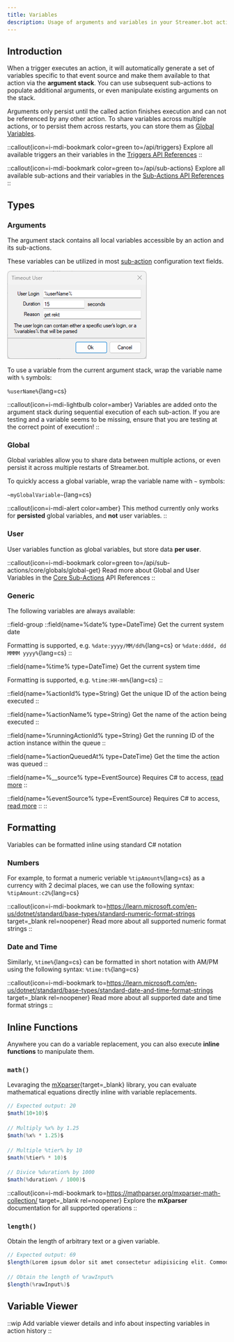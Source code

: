```yaml
---
title: Variables
description: Usage of arguments and variables in your Streamer.bot actions
---
```


## Introduction
When a trigger executes an action, it will automatically generate a set of variables specific to that event source and make them available to that action via the **argument stack**. You can use subsequent sub-actions to populate additional arguments, or even manipulate existing arguments on the stack.

Arguments only persist until the called action finishes execution and can not be referenced by any other action. To share variables across multiple actions, or to persist them across restarts, you can store them as [Global Variables](#global).

::callout{icon=i-mdi-bookmark color=green to=/api/triggers}
Explore all available triggers an their variables in the [Triggers API References](/api/triggers)
::

::callout{icon=i-mdi-bookmark color=green to=/api/sub-actions}
Explore all available sub-actions and their variables in the [Sub-Actions API References](/api/sub-actions)
::

## Types
### Arguments
The argument stack contains all local variables accessible by an action and its sub-actions.

These variables can be utilized in most [sub-action](/guide/actions#sub-actions) configuration text fields.

![Variable Example](assets/variable-example.png)

To use a variable from the current argument stack, wrap the variable name with `%` symbols:

`%userName%`{lang=cs}

::callout{icon=i-mdi-lightbulb color=amber}
Variables are added onto the argument stack during sequential execution of each sub-action. If you are testing and a variable seems to be missing, ensure that you are testing at the correct point of execution!
::

### Global
Global variables allow you to share data between multiple actions, or even persist it across multiple restarts of Streamer.bot.

To quickly access a global variable, wrap the variable name with `~` symbols:

`~myGlobalVariable~`{lang=cs}

::callout{icon=i-mdi-alert color=amber}
This method currently only works for **persisted** global variables, and **not** user variables.
::

### User
User variables function as global variables, but store data **per user**.

::callout{icon=i-mdi-bookmark color=green to=/api/sub-actions/core/globals/global-get}
Read more about Global and User Variables in the [Core Sub-Actions](/api/sub-actions/core/globals/global-get) API References
::

### Generic
The following variables are always available:

::field-group
  ::field{name=%date% type=DateTime}
  Get the current system date

  Formatting is supported, e.g. `%date:yyyy/MM/dd%`{lang=cs} or `%date:dddd, dd MMMM yyyy%`{lang=cs}
  ::

  ::field{name=%time% type=DateTime}
  Get the current system time

  Formatting is supported, e.g. `%time:HH-mm%`{lang=cs}
  ::

  ::field{name=%actionId% type=String}
  Get the unique ID of the action being executed
  ::

  ::field{name=%actionName% type=String}
  Get the name of the action being executed
  ::

  ::field{name=%runningActionId% type=String}
  Get the running ID of the action instance within the queue
  ::

  ::field{name=%actionQueuedAt% type=DateTime}
  Get the time the action was queued
  ::

  ::field{name=%__source% type=EventSource}
  Requires C# to access, [read more](/api/csharp/core#advanced)
  ::

  ::field{name=%eventSource% type=EventSource}
  Requires C# to access, [read more](/api/csharp/core#advanced)
  ::
::

## Formatting
Variables can be formatted inline using standard C# notation

### Numbers
For example, to format a numeric veriable `%tipAmount%`{lang=cs} as a currency with 2 decimal places, we can use the following syntax: `%tipAmount:c2%`{lang=cs}

::callout{icon=i-mdi-bookmark to=https://learn.microsoft.com/en-us/dotnet/standard/base-types/standard-numeric-format-strings target=_blank rel=noopener}
Read more about all supported numeric format strings
::

### Date and Time
Similarly, `%time%`{lang=cs} can be formatted in short notation with AM/PM using the following syntax: `%time:t%`{lang=cs}

::callout{icon=i-mdi-bookmark to=https://learn.microsoft.com/en-us/dotnet/standard/base-types/standard-date-and-time-format-strings target=_blank rel=noopener}
Read more about all supported date and time format strings
::

## Inline Functions
Anywhere you can do a variable replacement, you can also execute **inline functions** to manipulate them.

### `math()`
Levaraging the [mXparser](https://mathparser.org/mxparser-math-collection/){target=_blank} library, you can evaluate mathematical equations directly inline with variable replacements.

```cs [Example]
// Expected output: 20
$math(10+10)$

// Multiply %x% by 1.25
$math(%x% * 1.25)$

// Multiple %tier% by 10
$math(%tier% * 10)$

// Divice %duration% by 1000
$math(%duration% / 1000)$
```

::callout{icon=i-mdi-bookmark to=https://mathparser.org/mxparser-math-collection/ target=_blank rel=noopener}
Explore the **mXparser** documentation for all supported operations
::

### `length()`
Obtain the length of arbitrary text or a given variable.

```cs [Example]
// Expected output: 69
$length(Lorem ipsum dolor sit amet consectetur adipisicing elit. Commodi, ut.)$

// Obtain the length of %rawInput%
$length(%rawInput%)$
```

## Variable Viewer

::wip
Add variable viewer details and info about inspecting variables in action history
::